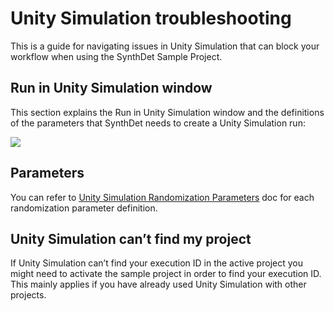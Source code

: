 # Unity Simulation troubleshooting
This is a guide for navigating issues in Unity Simulation that can block your workflow when using the SynthDet Sample Project.

## Run in Unity Simulation window

This section explains the Run in Unity Simulation window and the definitions of the parameters that SynthDet needs to create a Unity Simulation run:

<img src="images/USimRunWindow.PNG" align="middle"/>

## Parameters
You can refer to [Unity Simulation Randomization Parameters](UnitySimulationRandomizationParameters.md) 
doc for each randomization parameter definition.

## Unity Simulation can’t find my project
If Unity Simulation can’t find your execution ID in the active project you might need to activate the sample project in order to find your execution ID. This mainly applies if you have already used Unity Simulation with other projects. 